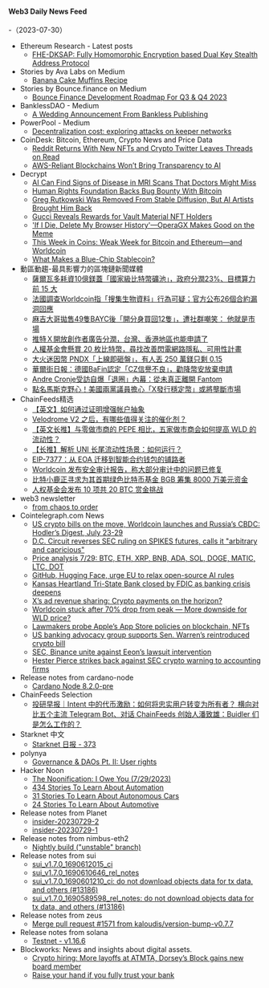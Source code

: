 #### Web3 Daily News Feed
-（2023-07-30）

- Ethereum Research - Latest posts
  - [FHE-DKSAP: Fully Homomorphic Encryption based Dual Key Stealth Address Protocol](https://ethresear.ch/t/fhe-dksap-fully-homomorphic-encryption-based-dual-key-stealth-address-protocol/16213/2)
- Stories by Ava Labs on Medium
  - [Banana Cake Muffins Recipe](https://medium.com/@avalabs/banana-cake-muffins-recipe-e2dd55b98858?source=rss-2d09314f14e9------2)
- Stories by Bounce.finance on Medium
  - [Bounce Finance Development Roadmap For Q3 & Q4 2023](https://bouncefinance.medium.com/bounce-finance-development-roadmap-for-q3-q4-2023-822718419c0e?source=rss-74b4e5aa79f6------2)
- BanklessDAO - Medium
  - [A Wedding Announcement From Bankless Publishing](https://medium.com/bankless-dao/a-wedding-announcement-from-bankless-publishing-72454b054679?source=rss----2e8b6adb479c---4)
- PowerPool - Medium
  - [Decentralization cost: exploring attacks on keeper networks](https://medium.com/powerpool/decentralization-cost-exploring-attacks-on-keeper-networks-6a6233950fef?source=rss----734b6abdb4f3---4)
- CoinDesk: Bitcoin, Ethereum, Crypto News and Price Data
  - [Reddit Returns With New NFTs and Crypto Twitter Leaves Threads on Read](https://www.coindesk.com/web3/2023/07/29/reddit-returns-with-new-nfts-and-crypto-twitter-leaves-threads-on-read/?utm_medium=referral&utm_source=rss&utm_campaign=headlines)
  - [AWS-Reliant Blockchains Won’t Bring Transparency to AI](https://www.coindesk.com/consensus-magazine/2023/07/29/crypto-networks-reliant-on-aws-wont-bring-transparency-to-ai/?utm_medium=referral&utm_source=rss&utm_campaign=headlines)
- Decrypt
  - [AI Can Find Signs of Disease in MRI Scans That Doctors Might Miss](https://decrypt.co/150591/ai-mri-scan-disease-detection-longevity)
  - [Human Rights Foundation Backs Bug Bounty With Bitcoin](https://decrypt.co/150586/human-rights-foundation-bitcoin-development-challenge-for-activists)
  - [Greg Rutkowski Was Removed From Stable Diffusion, But AI Artists Brought Him Back](https://decrypt.co/150575/greg-rutkowski-removed-from-stable-diffusion-but-brought-back-by-ai-artists)
  - [Gucci Reveals Rewards for Vault Material NFT Holders](https://decrypt.co/150571/gucci-vault-matierial-nft-rewards-wallet-duffel)
  - ['If I Die, Delete My Browser History'—OperaGX Makes Good on the Meme](https://decrypt.co/150556/if-i-die-delete-my-browser-history-meme-opera-gx-fake-history)
  - [This Week in Coins: Weak Week for Bitcoin and Ethereum—and Worldcoin](https://decrypt.co/150521/this-week-in-coins-weak-week-bitcoin-ethereum-worldcoin-xrp)
  - [What Makes a Blue-Chip Stablecoin?](https://decrypt.co/150492/what-makes-a-blue-chip-stablecoin)
- 動區動趨-最具影響力的區塊鏈新聞媒體
  - [薩爾瓦多耗資10億鎂蓋「國家級比特幣礦池」，政府分潤23%、目標算力前 15 大](https://www.blocktempo.com/el-salvadors-new-1-billion-bitcoin-mining-startup-to-create-its-very-own-mining-pool/)
  - [法國調查Worldcoin指「搜集生物資料」行為可疑；官方公布26個合約漏洞回應](https://www.blocktempo.com/worldcoin-being-probed-by-french-privacy-regulator/)
  - [麻吉大哥拋售49隻BAYC後「開分身買回12隻」，遭社群嘲笑： 他就是市場](https://www.blocktempo.com/nft-market-so-dead-that-machi-was-both-the-buyer-and-seller-on-12-of-them/)
  - [推特Ｘ開放創作者廣告分潤，台灣、香港地區也能申請了](https://www.blocktempo.com/x-twitter-ads-revenue-sharing/)
  - [人權基金會懸賞 20 枚比特幣，尋找改善閃電網路隱私、可用性計畫](https://www.blocktempo.com/the-human-rights-foundation-launches-a-20-bitcoin-prize-pool-reward-program/)
  - [大火迷因幣 PNDX「上線即砸盤」，有人丟 250 萬鎂只剩 0.15](https://www.blocktempo.com/pond0x-token-launch-snafu-leads-to-millions-of-dollars-in-losses/)
  - [華爾街日報：德國BaFin認定「CZ信譽不良」，勸降幣安放棄申請](https://www.blocktempo.com/binances-founder-cz-drew-scrutiny-from-bafin/)
  - [Andre Cronje受訪自爆「退圈」內幕：從未真正離開 Fantom](https://www.blocktempo.com/andre-cronje-on-the-secret-of-retiring-from-the-industry/)
  - [點名馬斯克野心！美國兩黨議員擔心「X發行穩定幣」或將壟斷市場](https://www.blocktempo.com/u-s-lawmakers-from-both-parties-worry-about-tech-giants-issuing-stablecoins/)
- ChainFeeds精选
  - [【英文】如何通过证明增强帐户抽象](https://mirror.xyz/0xeee68aECeB4A9e9f328a46c39F50d83fA0239cDF/afmS07VvelERZHzG6SSzhOKJlNwhU3jsE-4atkbNZto)
  - [Velodrome V2 之后，有哪些值得关注的催化剂？](https://degeneration.substack.com/p/velodrome-v2)
  - [【英文长推】与零做市商的 PEPE 相比，五家做市商会如何提高 WLD 的流动性？](https://twitter.com/nay_gmy/status/1684919068372189186)
  - [【长推】解析 UNI 长尾流动性场景：如何运行？](https://twitter.com/qiaoyunzi1/status/1684910728959172608)
  - [EIP-7377：从 EOA 迁移到智能合约钱包的铺路者](https://www.techflowpost.com/article/detail_12601.html)
  - [Worldcoin 发布安全审计报告，称大部分审计中的问题已修复](https://worldcoin.org/blog/worldcoin/worldcoin-protocol-security-audit-reports)
  - [比特小鹿正寻求为其首期绿色比特币基金 BGB 筹集 8000 万美元资金](https://twitter.com/wublockchain12/status/1684863025378168832)
  - [人权基金会发布 10 项共 20 BTC 赏金挑战](https://blockworks.co/news/hrf-bitcoin-bounty)
- web3 newsletter
  - [from chaos to order](https://a16zcrypto.substack.com/p/from-chaos-to-order)
- Cointelegraph.com News
  - [US crypto bills on the move, Worldcoin launches and Russia’s CBDC: Hodler’s Digest, July 23-29](https://cointelegraph.com/magazine/us-crypto-bills-on-the-move-worldcoin-launches-and-russias-cbdc-hodlers-digest-july-23-29/)
  - [D.C. Circuit reverses SEC ruling on SPIKES futures, calls it "arbitrary and capricious"](https://cointelegraph.com/news/dc-circuit-reverses-sec-ruling-spikes-futures-calls-arbitrary-capricious)
  - [Price analysis 7/29: BTC, ETH, XRP, BNB, ADA, SOL, DOGE, MATIC, LTC, DOT](https://cointelegraph.com/news/price-analysis-7-29-btc-eth-xrp-bnb-ada-sol-doge-matic-ltc-dot)
  - [GitHub, Hugging Face, urge EU to relax open-source AI rules](https://cointelegraph.com/news/github-hugging-face-urge-eu-relax-open-source-ai-rules)
  - [Kansas Heartland Tri-State Bank closed by FDIC as banking crisis deepens](https://cointelegraph.com/news/heartland-tri-state-closed-by-fdic-as-banking-crisis-deepens)
  - [X’s ad revenue sharing: Crypto payments on the horizon?](https://cointelegraph.com/news/x-ad-revenue-sharing-crypto-payments-on-the-horizon)
  - [Worldcoin stuck after 70% drop from peak — More downside for WLD price?](https://cointelegraph.com/news/worldcoin-stuck-downside-wld-price-analysis)
  - [Lawmakers probe Apple’s App Store policies on blockchain, NFTs](https://cointelegraph.com/news/lawmakers-probe-apple-app-store-blockchain-nfts-policies)
  - [US banking advocacy group supports Sen. Warren’s reintroduced crypto bill](https://cointelegraph.com/news/us-banking-advocacy-senator-warren-crypto-bill)
  - [SEC, Binance unite against Eeon’s lawsuit intervention](https://cointelegraph.com/news/sec-binance-unite-against-eeon-lawsuit-intervention)
  - [Hester Pierce strikes back against SEC crypto warning to accounting firms](https://cointelegraph.com/news/hester-pierce-sec-crypto-warning-accountants)
- Release notes from cardano-node
  - [Cardano Node 8.2.0-pre](https://github.com/input-output-hk/cardano-node/releases/tag/8.2.0-pre)
- ChainFeeds Selection
  - [投研早报｜Intent 中的代币激励：如何将忠实用户转变为所有者？ 横向对比五个主流 Telegram Bot、对话 ChainFeeds 创始人潘致雄：Buidler 们是怎么工作的？](https://substack.chainfeeds.xyz/p/intent-telegram-bot-chainfeeds-buidler)
- Starknet 中文
  - [Starknet 日报 - 373](https://starknetzh.substack.com/p/starknet-373)
- polynya
  - [Governance & DAOs Pt. II: User rights](https://polynya.mirror.xyz/6tJi0FNeQYpHnaeKC6EoouZAVqmISbdCxzr9dGds92o)
- Hacker Noon
  - [The Noonification: I Owe You (7/29/2023)](https://hackernoon.com/7-29-2023-noonification?source=rss)
  - [434 Stories To Learn About Automation](https://hackernoon.com/434-stories-to-learn-about-automation?source=rss)
  - [31 Stories To Learn About Autonomous Cars](https://hackernoon.com/31-stories-to-learn-about-autonomous-cars?source=rss)
  - [24 Stories To Learn About Automotive](https://hackernoon.com/24-stories-to-learn-about-automotive?source=rss)
- Release notes from Planet
  - [insider-20230729-2](https://github.com/Planetable/Planet/releases/tag/insider-20230729-2)
  - [insider-20230729-1](https://github.com/Planetable/Planet/releases/tag/insider-20230729-1)
- Release notes from nimbus-eth2
  - [Nightly build ("unstable" branch)](https://github.com/status-im/nimbus-eth2/releases/tag/nightly)
- Release notes from sui
  - [sui_v1.7.0_1690612015_ci](https://github.com/MystenLabs/sui/releases/tag/sui_v1.7.0_1690612015_ci)
  - [sui_v1.7.0_1690610646_rel_notes](https://github.com/MystenLabs/sui/releases/tag/sui_v1.7.0_1690610646_rel_notes)
  - [sui_v1.7.0_1690601210_ci: do not download objects data for tx data, and others (#13186)](https://github.com/MystenLabs/sui/releases/tag/sui_v1.7.0_1690601210_ci)
  - [sui_v1.7.0_1690589598_rel_notes: do not download objects data for tx data, and others (#13186)](https://github.com/MystenLabs/sui/releases/tag/sui_v1.7.0_1690589598_rel_notes)
- Release notes from zeus
  - [Merge pull request #1571 from kaloudis/version-bump-v0.7.7](https://github.com/ZeusLN/zeus/releases/tag/v0.7.7)
- Release notes from solana
  - [Testnet - v1.16.6](https://github.com/solana-labs/solana/releases/tag/v1.16.6)
- Blockworks: News and insights about digital assets.
  - [Crypto hiring: More layoffs at ATMTA, Dorsey’s Block gains new board member](https://blockworks.co/news/layoffs-at-atmta)
  - [Raise your hand if you fully trust your bank](https://blockworks.co/news/unbanked-crypto-trust-banking)
